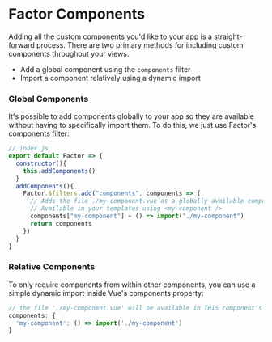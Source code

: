 # Factor Components

Adding all the custom components you'd like to your app is a straight-forward process. There are two primary methods for including custom components throughout your views. 
- Add a global component using the `components` filter
- Import a component relatively using a dynamic import 

### Global Components

It's possible to add components globally to your app so they are available without having to specifically import them. To do this, we just use Factor's components filter: 

```javascript
// index.js
export default Factor => {
  constructor(){
    this.addComponents()
  }
  addComponents(){
    Factor.$filters.add("components", components => {
      // Adds the file ./my-component.vue as a globally available component
      // Available in your templates using <my-component /> 
      components["my-component"] = () => import("./my-component")
      return components
    })
  }
}
```

### Relative Components

To only require components from within other components, you can use a simple dynamic import inside Vue's components property: 
```javascript
// the file './my-component.vue' will be available in THIS component's template as  <my-component /> 
components: {
  'my-component': () => import('./my-component')
}
```